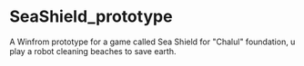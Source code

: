 # SeaShield_prototype
A Winfrom prototype for a game called Sea Shield for "Chalul" foundation, u play a robot cleaning beaches to save earth.
